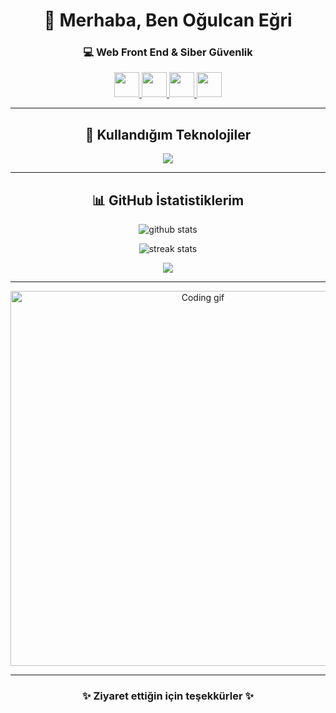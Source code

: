<!-- Başlık -->
<h1 align="center">👋 Merhaba, Ben Oğulcan Eğri</h1>
<h3 align="center">💻 Web Front End & Siber Güvenlik</h3>

<!-- Sosyal Medya -->
<p align="center">
  <a href="https://github.com/kullaniciadiniz" target="_blank">
    <img src="https://skillicons.dev/icons?i=github" width="40"/>
  </a>
  <a href="https://linkedin.com/in/kullaniciadiniz" target="_blank">
    <img src="https://skillicons.dev/icons?i=linkedin" width="40"/>
  </a>
  <a href="https://twitter.com/kullaniciadiniz" target="_blank">
    <img src="https://skillicons.dev/icons?i=twitter" width="40"/>
  </a>
  <a href="mailto:mailadresiniz@gmail.com" target="_blank">
    <img src="https://skillicons.dev/icons?i=gmail" width="40"/>
  </a>
</p>

---

<!-- Teknolojiler -->
<h2 align="center">🚀 Kullandığım Teknolojiler</h2>

<p align="center">
  <img src="https://skillicons.dev/icons?i=html,css,js,ts,react,nextjs,nodejs,express,python,java,cpp,cs,mysql,mongodb,git,linux,vscode&perline=8" />
</p>

---

<!-- GitHub İstatistikleri -->
<h2 align="center">📊 GitHub İstatistiklerim</h2>

<p align="center">
  <img src="https://github-readme-stats.vercel.app/api?username=kullaniciadiniz&show_icons=true&theme=radical" alt="github stats" />
</p>
<p align="center">
  <img src="https://github-readme-streak-stats.herokuapp.com/?user=kullaniciadiniz&theme=radical" alt="streak stats"/>
</p>
<p align="center">
  <img src="https://github-readme-stats.vercel.app/api/top-langs/?username=kullaniciadiniz&layout=compact&theme=radical"/>
</p>

---

<!-- GIF veya Banner -->
<p align="center">
  <img src="https://media.giphy.com/media/qgQUggAC3Pfv687qPC/giphy.gif" width="600" alt="Coding gif"/>
</p>

---

<!-- Kapanış -->
<h3 align="center">✨ Ziyaret ettiğin için teşekkürler ✨</h3>
